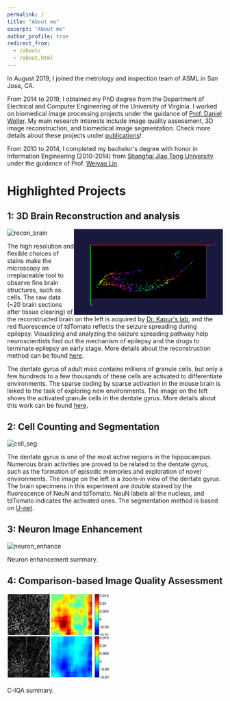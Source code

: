```yaml
---
permalink: /
title: "About me"
excerpt: "About me"
author_profile: true
redirect_from: 
  - /about/
  - /about.html
---
```


In August 2019, I joined the metrology and inspection team of ASML in San Jose, CA.

From 2014 to 2019, I obtained my PhD degree from the Department of Electrical and Computer Engineering of the University of Virginia. I worked on biomedical image processing projects under the guidance of [Prof. Daniel Weller](https://sites.google.com/view/dweller42/). My main research interests include image quality assessment, 3D image reconstruction, and biomedical image segmentation. Check more details about these projects under [publications](https://yscylhy.github.io/publications/)! 

From 2010 to 2014, I completed my bachelor's degree with honor in Information Engineering (2010-2014) from [Shanghai Jiao Tong University](https://en.sjtu.edu.cn/) under the guidance of Prof. [Weiyao Lin](https://weiyaolin.github.io/). 

Highlighted Projects
======

1: 3D Brain Reconstruction and analysis
------
<img src="images/small_hot_brain.gif" alt="recon_brain" style="height:200px"/>
<img src="images/activated_3d_cell.gif" alt="3d_cell" style="float:right; height:200px"/>

The high resolution and flexible choices of stains make the microscopy an irreplaceable tool to observe fine brain structures, such as cells. The raw data (~20 brain sections after tissue clearing) of the reconstructed brain on the left is acquired by [Dr. Kapur's lab](https://braininstitute.virginia.edu/kapur), and the red fluorescence of tdTomato reflects the seizure spreading during epilepsy. Visualizing and analyzing the seizure spreading pathway help neuroscientists find out the mechanism of epilepsy and the drugs to terminate epilepsy an early stage. More details about the reconstruction method can be found [here]("./resources/papers/brain_recon.pdf").

The dentate gyrus of adult mice contains millions of granule cells, but only a few hundreds to a few thousands of these cells are activated to differentiate environments. The sparse coding by sparse activation in the mouse brain is linked to the task of exploring new environments. The image on the left shows the activated granule cells in the dentate gyrus. More details about this work can be found [here](https://arxiv.org/abs/1904.08864).

2: Cell Counting and Segmentation
------

<img src="images/cell_seg.gif" alt="cell_seg" style="height:200px"/>

The dentate gyrus is one of the most active regions in the hippocampus. Numerous brain activities are proved to be related to the dentate gyrus, such as the formation of episodic memories and exploration of novel environments. The image on the left is a zoom-in view of the dentate gyrus. The brain specimens    in this experiment are double stained by the fluorescence of NeuN and tdTomato. NeuN labels all the nucleus, and tdTomato indicates the activated ones. The segmentation method is based on [U-net](https://arxiv.org/abs/1505.04597).


3: Neuron Image Enhancement 
------
<img src="images/neuron_enhance.gif" alt="neuron_enhance" style="height:200px"/>

Neuron enhancement summary.


4: Comparison-based Image Quality Assessment
------
<img src="images/C_IQA.png" alt="C_IQA" style="height:200px"/>

C-IQA summary.

